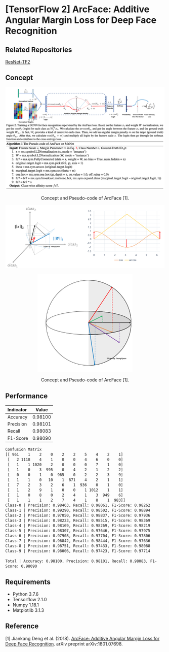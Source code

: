 [TensorFlow 2] ArcFace: Additive Angular Margin Loss for Deep Face Recognition
=====

## Related Repositories
<a href="https://github.com/YeongHyeon/ResNet-TF2">ResNet-TF2</a>  

## Concept
<div align="center">
  <img src="./figures/arcface.png" width="700">  
  <p>Concept and Pseudo-code of ArcFace [1].</p>
</div>
<div align="center">
  <p><img src="./figures/fig1.png" width="700"></p>
  <p><img src="./figures/fig2.png" width="300"></p>   
  <p>Concept and Pseudo-code of ArcFace [1].</p>
</div>

## Performance

|Indicator|Value|
|:---|:---:|
|Accuracy|0.98100|
|Precision|0.98101|
|Recall|0.98083|
|F1-Score|0.98090|

```
Confusion Matrix
[[ 961    1    2    0    2    2    5    4    2    1]
 [   2 1118    4    1    0    0    4    6    0    0]
 [   1    1 1020    2    0    0    0    7    1    0]
 [   1    0    3  995    0    4    2    1    2    2]
 [   0    0    1    0  965    0    2    2    3    9]
 [   1    1    0   10    1  871    4    2    1    1]
 [   7    2    3    2    6    1  936    0    1    0]
 [   1    2    9    1    0    0    1 1012    1    1]
 [   1    0    8    0    2    4    1    3  949    6]
 [   1    1    1    2    7    4    1    8    1  983]]
Class-0 | Precision: 0.98463, Recall: 0.98061, F1-Score: 0.98262
Class-1 | Precision: 0.99290, Recall: 0.98502, F1-Score: 0.98894
Class-2 | Precision: 0.97050, Recall: 0.98837, F1-Score: 0.97936
Class-3 | Precision: 0.98223, Recall: 0.98515, F1-Score: 0.98369
Class-4 | Precision: 0.98169, Recall: 0.98269, F1-Score: 0.98219
Class-5 | Precision: 0.98307, Recall: 0.97646, F1-Score: 0.97975
Class-6 | Precision: 0.97908, Recall: 0.97704, F1-Score: 0.97806
Class-7 | Precision: 0.96842, Recall: 0.98444, F1-Score: 0.97636
Class-8 | Precision: 0.98751, Recall: 0.97433, F1-Score: 0.98088
Class-9 | Precision: 0.98006, Recall: 0.97423, F1-Score: 0.97714

Total | Accuracy: 0.98100, Precision: 0.98101, Recall: 0.98083, F1-Score: 0.98090
```

## Requirements
* Python 3.7.6  
* Tensorflow 2.1.0  
* Numpy 1.18.1  
* Matplotlib 3.1.3  

## Reference
[1] Jiankang Deng et al. (2018). <a href="https://arxiv.org/abs/1801.07698">ArcFace: Additive Angular Margin Loss for Deep Face Recognition</a>. arXiv preprint arXiv:1801.07698.
